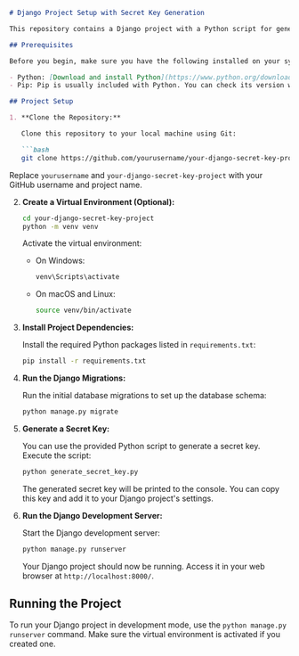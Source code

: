 
```markdown
# Django Project Setup with Secret Key Generation

This repository contains a Django project with a Python script for generating a secret key. This README provides step-by-step instructions on how to set up and run the project.

## Prerequisites

Before you begin, make sure you have the following installed on your system:

- Python: [Download and install Python](https://www.python.org/downloads/).
- Pip: Pip is usually included with Python. You can check its version with `pip --version`.

## Project Setup

1. **Clone the Repository:**

   Clone this repository to your local machine using Git:

   ```bash
   git clone https://github.com/yourusername/your-django-secret-key-project.git
   ```

   Replace `yourusername` and `your-django-secret-key-project` with your GitHub username and project name.

2. **Create a Virtual Environment (Optional):**

   ```bash
   cd your-django-secret-key-project
   python -m venv venv
   ```

   Activate the virtual environment:

   - On Windows:

     ```bash
     venv\Scripts\activate
     ```

   - On macOS and Linux:

     ```bash
     source venv/bin/activate
     ```

3. **Install Project Dependencies:**

   Install the required Python packages listed in `requirements.txt`:

   ```bash
   pip install -r requirements.txt
   ```

4. **Run the Django Migrations:**

   Run the initial database migrations to set up the database schema:

   ```bash
   python manage.py migrate
   ```

5. **Generate a Secret Key:**

   You can use the provided Python script to generate a secret key. Execute the script:

   ```bash
   python generate_secret_key.py
   ```

   The generated secret key will be printed to the console. You can copy this key and add it to your Django project's settings.


6. **Run the Django Development Server:**

   Start the Django development server:

   ```bash
   python manage.py runserver
   ```

   Your Django project should now be running. Access it in your web browser at `http://localhost:8000/`.


## Running the Project

To run your Django project in development mode, use the `python manage.py runserver` command. Make sure the virtual environment is activated if you created one.

